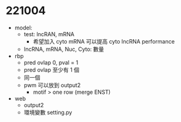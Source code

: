 # 221004

- model:
  - test: lncRAN, mRNA
    - 希望加入 cyto mRNA 可以提高 cyto lncRNA performance
  - lncRNA, mRNA, Nuc, Cyto: 數量
- rbp
  - pred ovlap 0, pval = 1
  - pred ovlap 至少有 1 個
  - 同一個
  - pwm 可以放到 output2
    - motif > one row (merge ENST)
- web
  - output2
  - 環境變數 setting.py
